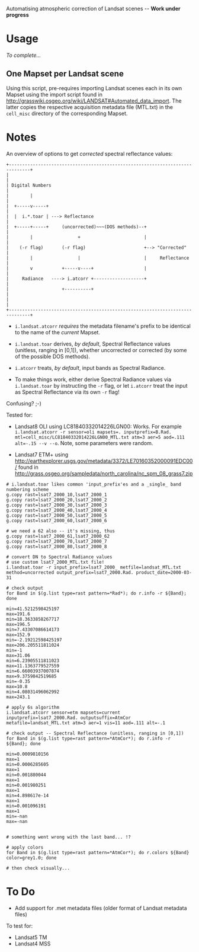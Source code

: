 Automatising atmospheric correction of Landsat scenes  --  **Work under progress**

Usage
=====

*To complete...*

## One Mapset per Landsat scene
Using this script, pre-requires importing Landsat scenes each in its own Mapset
using the import script found in
<http://grasswiki.osgeo.org/wiki/LANDSAT#Automated_data_import>. The latter
copies the respective acquisition metadata file (MTL.txt) in the `cell_misc`
directory of the corresponding Mapset. 


Notes
=====

An overview of options to get *corrected* spectral reflectance values:

```
+------------------------------------------------------------------------------+
|                                                                              |
| Digital Numbers                                                              |
|        |                                                                     |
|  +-----v-----+                                                               |
|  |  i.*.toar | ---> Reflectance                                              |
|  +-----+-----+     (uncorrected)~~~(DOS methods)--+                          |
|        |                 +                        |                          |
|    (-r flag)       (-r flag)                      +--> "Corrected"           |
|        |                 |                        |     Reflectance          |
|        v           +-----v----+                   |                          |
|     Radiance   ----> i.atcorr +-------------------+                          |
|                    +----------+                                              |
|                                                                              |
+------------------------------------------------------------------------------+
```

* `i.landsat.atcorr` *requires* the metadata filename's prefix to be identical to the name of the *current* Mapset.

* `i.landsat.toar` derives, *by default*, Spectral Reflectance values (unitless, ranging in [0,1]), whether uncorrected or corrected (by some of the possible DOS methods).

* `i.atcorr` treats, *by default*, input bands as Spectral Radiance.

* To make things work, either derive Spectral Radiance values via `i.landsat.toar` by instructing the `-r` flag, or let `i.atcorr` treat the input as Spectral Reflectance via its own `-r` flag!

Confusing? ;-)

Tested for:

- Landsat8 OLI using LC81840332014226LGN00:  Works. For example `i.landsat.atcorr -r sensor=oli mapsets=. inputprefix=B.Rad. mtl=cell_misc/LC81840332014226LGN00_MTL.txt atm=3 aer=5 aod=.111 alt=-.15 --v --o`. Note, some parameters were random.

- Landsat7 ETM+ using <http://earthexplorer.usgs.gov/metadata/3372/LE70160352000091EDC00/> found in <http://grass.osgeo.org/sampledata/north_carolina/nc_spm_08_grass7.zip>

```
# i.landsat.toar likes common 'input_prefix'es and a _single_ band numbering scheme
g.copy rast=lsat7_2000_10,lsat7_2000_1
g.copy rast=lsat7_2000_20,lsat7_2000_2
g.copy rast=lsat7_2000_30,lsat7_2000_3
g.copy rast=lsat7_2000_40,lsat7_2000_4
g.copy rast=lsat7_2000_50,lsat7_2000_5
g.copy rast=lsat7_2000_60,lsat7_2000_6

# we need a 62 also -- it's missing, thus
g.copy rast=lsat7_2000_61,lsat7_2000_62
g.copy rast=lsat7_2000_70,lsat7_2000_7
g.copy rast=lsat7_2000_80,lsat7_2000_8

# convert DN to Spectral Radiance values
# use custom lsat7_2000_MTL.txt file!
i.landsat.toar -r input_prefix=lsat7_2000_ metfile=landsat_MTL.txt method=uncorrected output_prefix=lsat7_2000.Rad. product_date=2000-03-31

# check output
for Band in $(g.list type=rast pattern=*Rad*); do r.info -r ${Band}; done

min=41.5212598425197
max=191.6
min=18.3633858267717
max=196.5
min=7.43307086614173
max=152.9
min=-2.19212598425197
max=206.205511811024
min=-1
max=31.06
min=6.23905511811023
max=11.1363779527559
min=6.66003937007874
max=9.3759842519685
min=-0.35
max=10.8
min=4.08031496062992
max=243.1

# apply 6s algorithm
i.landsat.atcorr sensor=etm mapsets=current inputprefix=lsat7_2000.Rad. outputsuffix=AtmCor metafile=landsat_MTL.txt atm=3 aer=1 vis=11 aod=.111 alt=-.1

# check output -- Spectral Reflectance (unitless, ranging in [0,1])
for Band in $(g.list type=rast pattern=*AtmCor*); do r.info -r ${Band}; done

min=0.0009810156
max=1
min=0.0006285605
max=1
min=0.001880044
max=1
min=0.001980251
max=1
min=4.898617e-14
max=1
min=0.001096191
max=1
min=-nan
max=-nan


# something went wrong with the last band... !?

# apply colors
for Band in $(g.list type=rast pattern=*AtmCor*); do r.colors ${Band} color=grey1.0; done

# then check visually...
```


To Do
=====

- Add support for .met metadata files (older format of Landsat metadata files)

To test for:

- Landsat5 TM
- Landsat4 MSS